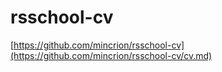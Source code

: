 # rsschool-cv
[https://github.com/mincrion/rsschool-cv](https://github.com/mincrion/rsschool-cv/cv.md)
